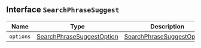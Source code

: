 ## Interface `SearchPhraseSuggest`

| Name | Type | Description |
| - | - | - |
| `options` | [SearchPhraseSuggestOption](./SearchPhraseSuggestOption.md) | [SearchPhraseSuggestOption](./SearchPhraseSuggestOption.md)[] | &nbsp; |
